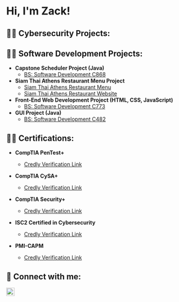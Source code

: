 <h1>Hi, I'm Zack!

<h2>👨‍💻 Cybersecurity Projects:</h2>



<h2>👨‍💻 Software Development Projects:</h2>

- <b>Capstone Scheduler Project (Java)</b>
  - [BS: Software Development C868](https://github.com/zrey1990/C868CapProject)
- <b>Siam Thai Athens Restaurant Menu Project</b>
  - [Siam Thai Athens Restaurant Menu](https://github.com/zrey1990/SiamThaiAthens)
  - [Siam Thai Athens Restaurant Website](http://siamthaiathens.com)
- <b>Front-End Web Development Project (HTML, CSS, JavaScript)</b>
  - [BS: Software Development C773](https://github.com/zrey1990/C773Project)
- <b>GUI Project (Java)</b>
  - [BS: Software Development C482](https://github.com/zrey1990/C482GUIProject)

<h2>👨‍💻 Certifications:</h2>

- <b>CompTIA PenTest+</b>
  - [Credly Verification Link](https://www.credly.com/badges/afdb70aa-bb1e-4566-a8d8-d6c8fec8782a/public_url)
 
- <b>CompTIA CySA+</b>
  - [Credly Verification Link](https://www.credly.com/badges/d0e3e845-cada-4a58-8967-50032229bb4e/public_url)

- <b>CompTIA Security+</b>
  - [Credly Verification Link](https://www.credly.com/badges/df37a195-6d1a-4254-9c57-726518511331/public_url)

- <b>ISC2 Certified in Cybersecurity</b>
  - [Credly Verification Link](https://www.credly.com/badges/c78ea8f4-677a-448f-989c-0274598dcb5a/public_url)

- <b>PMI-CAPM</b>
  - [Credly Verification Link](https://www.credly.com/badges/1a61c4d7-13c5-41cf-b459-08942932804e/public_url)
    
<h2> 🤳 Connect with me:</h2>

[<img align="left" alt="ZackeryReynolds | LinkedIn" width="22px" src="https://cdn.jsdelivr.net/npm/simple-icons@v3/icons/linkedin.svg" />][linkedin]

[linkedin]: https://www.linkedin.com/in/zackery-reynolds-81a9b2186/

<!--
**joshmadakor1/joshmadakor1** is a ✨ _special_ ✨ repository because its `README.md` (this file) appears on your GitHub profile.

Here are some ideas to get you started:

- 🔭 I’m currently working on ...
- 🌱 I’m currently learning ...
- 👯 I’m looking to collaborate on ...
- 🤔 I’m looking for help with ...
- 💬 Ask me about ...
- 📫 How to reach me: ...
- 😄 Pronouns: ...
- ⚡ Fun fact: ...
-->
